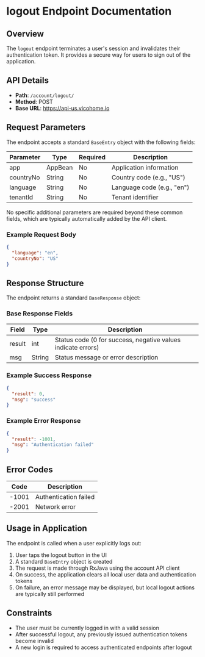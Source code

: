 # logout Endpoint Documentation

## Overview
The `logout` endpoint terminates a user's session and invalidates their authentication token. It provides a secure way for users to sign out of the application.

## API Details
- **Path**: `/account/logout/`
- **Method**: POST
- **Base URL**: https://api-us.vicohome.io

## Request Parameters
The endpoint accepts a standard `BaseEntry` object with the following fields:

| Parameter | Type | Required | Description |
|-----------|------|----------|-------------|
| app | AppBean | No | Application information |
| countryNo | String | No | Country code (e.g., "US") |
| language | String | No | Language code (e.g., "en") |
| tenantId | String | No | Tenant identifier |

No specific additional parameters are required beyond these common fields, which are typically automatically added by the API client.

### Example Request Body
```json
{
  "language": "en",
  "countryNo": "US"
}
```

## Response Structure
The endpoint returns a standard `BaseResponse` object:

### Base Response Fields
| Field | Type | Description |
|-------|------|-------------|
| result | int | Status code (0 for success, negative values indicate errors) |
| msg | String | Status message or error description |

### Example Success Response
```json
{
  "result": 0,
  "msg": "success"
}
```

### Example Error Response
```json
{
  "result": -1001,
  "msg": "Authentication failed"
}
```

## Error Codes
| Code | Description |
|------|-------------|
| -1001 | Authentication failed |
| -2001 | Network error |

## Usage in Application
The endpoint is called when a user explicitly logs out:
1. User taps the logout button in the UI
2. A standard `BaseEntry` object is created
3. The request is made through RxJava using the account API client
4. On success, the application clears all local user data and authentication tokens
5. On failure, an error message may be displayed, but local logout actions are typically still performed

## Constraints
- The user must be currently logged in with a valid session
- After successful logout, any previously issued authentication tokens become invalid
- A new login is required to access authenticated endpoints after logout